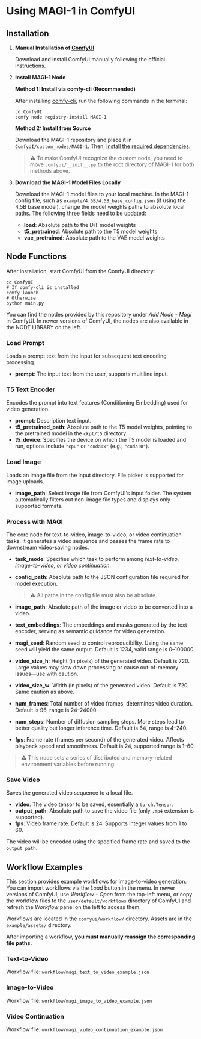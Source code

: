 # Using MAGI-1 in ComfyUI

## Installation

1. **Manual Installation of [ComfyUI](https://github.com/comfyanonymous/ComfyUI?tab=readme-ov-file#manual-install-windows-linux)**

   Download and install ComfyUI manually following the official instructions.

2. **Install MAGI-1 Node**

    **Method 1: Install via comfy-cli (Recommended)**

    After installing [comfy-cli](https://github.com/Comfy-Org/comfy-cli?tab=readme-ov-file#installation), run the following commands in the terminal:

    ```shell
    cd ComfyUI
    comfy node registry-install MAGI-1
    ```

    **Method 2: Install from Source**

    Download the MAGI-1 repository and place it in `ComfyUI/custom_nodes/MAGI-1`. Then, [install the required dependencies](https://github.com/SandAI-org/MAGI-1?tab=readme-ov-file#environment-preparation).

    > ⚠️ To make ComfyUI recognize the custom node, you need to move `comfyui/__init__.py` to the root directory of MAGI-1 for both methods above.

3. **Download the MAGI-1 Model Files Locally**

    Download the MAGI-1 model files to your local machine. In the MAGI-1 config file, such as `example/4.5B/4.5B_base_config.json` (if using the 4.5B base model), change the model weights paths to absolute local paths. The following three fields need to be updated:

    * **load**: Absolute path to the DiT model weights
    * **t5\_pretrained**: Absolute path to the T5 model weights
    * **vae\_pretrained**: Absolute path to the VAE model weights

## Node Functions

After installation, start ComfyUI from the ComfyUI directory:

```shell
cd ComfyUI
# If comfy-cli is installed
comfy launch
# Otherwise
python main.py
```

You can find the nodes provided by this repository under *Add Node - Magi* in ComfyUI. In newer versions of ComfyUI, the nodes are also available in the NODE LIBRARY on the left.

### Load Prompt

Loads a prompt text from the input for subsequent text encoding processing.

* **prompt**: The input text from the user, supports multiline input.

### T5 Text Encoder

Encodes the prompt into text features (Conditioning Embedding) used for video generation.

* **prompt**: Description text input.
* **t5\_pretrained\_path**: Absolute path to the T5 model weights, pointing to the pretrained model in the `ckpt/t5` directory.
* **t5\_device**: Specifies the device on which the T5 model is loaded and run, options include `"cpu"` or `"cuda:x"` (e.g., `"cuda:0"`).

### Load Image

Loads an image file from the input directory. File picker is supported for image uploads.

* **image\_path**: Select image file from ComfyUI's input folder. The system automatically filters out non-image file types and displays only supported formats.

### Process with MAGI

The core node for text-to-video, image-to-video, or video continuation tasks. It generates a video sequence and passes the frame rate to downstream video-saving nodes.

* **task\_mode**: Specifies which task to perform among *text-to-video, image-to-video, or video continuation*.
* **config\_path**: Absolute path to the JSON configuration file required for model execution.

  > ⚠️ All paths in the config file must also be absolute.
* **image\_path**: Absolute path of the image or video to be converted into a video.
* **text\_embeddings**: The embeddings and masks generated by the text encoder, serving as semantic guidance for video generation.
* **magi\_seed**: Random seed to control reproducibility. Using the same seed will yield the same output. Default is 1234, valid range is 0–100000.
* **video\_size\_h**: Height (in pixels) of the generated video. Default is 720. Large values may slow down processing or cause out-of-memory issues—use with caution.
* **video\_size\_w**: Width (in pixels) of the generated video. Default is 720. Same caution as above.
* **num\_frames**: Total number of video frames, determines video duration. Default is 96, range is 24–24000.
* **num\_steps**: Number of diffusion sampling steps. More steps lead to better quality but longer inference time. Default is 64, range is 4–240.
* **fps**: Frame rate (frames per second) of the generated video. Affects playback speed and smoothness. Default is 24, supported range is 1–60.

> ⚠️ This node sets a series of distributed and memory-related environment variables before running.

### Save Video

Saves the generated video sequence to a local file.

* **video**: The video tensor to be saved, essentially a `torch.Tensor`.
* **output\_path**: Absolute path to save the video file (only `.mp4` extension is supported).
* **fps**: Video frame rate. Default is 24. Supports integer values from 1 to 60.

The video will be encoded using the specified frame rate and saved to the `output_path`.

## Workflow Examples

This section provides example workflows for image-to-video generation. You can import workflows via the *Load* button in the menu. In newer versions of ComfyUI, use *Workflow - Open* from the top-left menu, or copy the workflow files to the `user/default/workflows` directory of ComfyUI and refresh the *Workflow* panel on the left to access them.

Workflows are located in the `comfyui/workflow/` directory. Assets are in the `example/assets/` directory.

After importing a workflow, **you must manually reassign the corresponding file paths.**

### Text-to-Video

Workflow file: `workflow/magi_text_to_video_example.json`

### Image-to-Video

Workflow file: `workflow/magi_image_to_video_example.json`

### Video Continuation

Workflow file: `workflow/magi_video_continuation_example.json`
